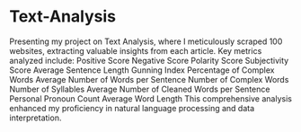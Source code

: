 # Text-Analysis
Presenting my project on Text Analysis, where I meticulously scraped 100 websites, extracting valuable insights from each article. Key metrics analyzed include:
Positive Score
Negative Score
Polarity Score
Subjectivity Score
Average Sentence Length
Gunning Index
Percentage of Complex Words
Average Number of Words per Sentence
Number of Complex Words
Number of Syllables
Average Number of Cleaned Words per Sentence
Personal Pronoun Count
Average Word Length
This comprehensive analysis enhanced my proficiency in natural language processing and data interpretation. 
